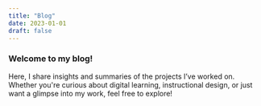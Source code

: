 ```yaml
---
title: "Blog"
date: 2023-01-01
draft: false
---
```


### Welcome to my blog!
Here, I share insights and summaries of the projects I’ve worked on. Whether you're curious about digital learning, instructional design, or just want a glimpse into my work, feel free to explore!